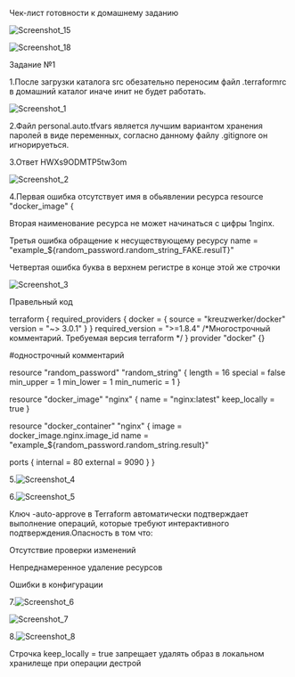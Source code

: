 Чек-лист готовности к домашнему заданию

![Screenshot_15](https://github.com/user-attachments/assets/dbe19f03-e5f6-4c66-a87d-277e3a751f64)

![Screenshot_18](https://github.com/user-attachments/assets/7004b167-b488-4b35-8412-c48ba1bcd3ed)

Задание №1

1.После загрузки каталога src обезательно переносим файл .terraformrc в домашний каталог иначе инит не будет работать.

![Screenshot_1](https://github.com/user-attachments/assets/e82f1ba0-1af4-4d4e-800d-134973c870c1)

2.Файл personal.auto.tfvars является лучшим вариантом хранения паролей в виде переменных, согласно данному файлу .gitignore он игнорируеться.

3.Ответ HWXs9ODMTP5tw3om

![Screenshot_2](https://github.com/user-attachments/assets/44d7c7f8-1619-4982-945f-c0741118d086)

4.Первая ошибка отсутствует имя в обьявлении ресурса resource "docker_image" {

Вторая наименование ресурса не может начинаться с цифры 1nginx. 

Третья ошибка обращение к несуществующему  ресурсу name = "example_${random_password.random_string_FAKE.resulT}"

Четвертая ошибка буква в верхнем регистре в конце этой же строчки 

![Screenshot_3](https://github.com/user-attachments/assets/08889206-8538-4058-89a6-dd90002d5237)

Правельный код

terraform {
  required_providers {
    docker = {
      source  = "kreuzwerker/docker"
      version = "~> 3.0.1"
    }
  }
  required_version = ">=1.8.4" /*Многострочный комментарий.
 Требуемая версия terraform */
}
provider "docker" {}

#однострочный комментарий

resource "random_password" "random_string" {
  length      = 16
  special     = false
  min_upper   = 1
  min_lower   = 1
  min_numeric = 1
}

resource "docker_image" "nginx" {
  name         = "nginx:latest"
  keep_locally = true
}

resource "docker_container" "nginx" {
  image = docker_image.nginx.image_id
  name  = "example_${random_password.random_string.result}"

  ports {
    internal = 80
    external = 9090
  }
}

5.![Screenshot_4](https://github.com/user-attachments/assets/3d1ae04a-cdcd-497e-becc-56c0f0018ab1)

6.![Screenshot_5](https://github.com/user-attachments/assets/461fe7d8-0eb8-45fd-95cd-2540ba0c918e)

Ключ -auto-approve в Terraform автоматически подтверждает выполнение операций, которые требуют интерактивного подтверждения.Опасность в том что:

 Отсутствие проверки изменений

 Непреднамеренное удаление ресурсов

 Ошибки в конфигурации

 7.![Screenshot_6](https://github.com/user-attachments/assets/778b2e96-b485-4321-90a5-99b14356c01d)

 ![Screenshot_7](https://github.com/user-attachments/assets/abe688ea-93ae-46aa-87eb-31abf6f25a89)

 8.![Screenshot_8](https://github.com/user-attachments/assets/8e310320-3c69-415b-9f52-5330b83dedd5)

 Строчка keep_locally = true запрещает удалять образ в локальном хранилеще при операции дестрой 



